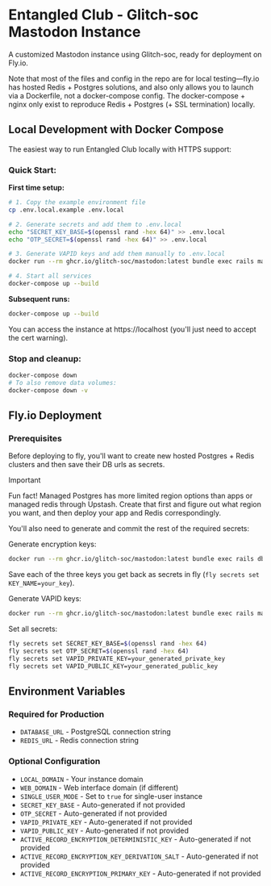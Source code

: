 # Entangled Club - Glitch-soc Mastodon Instance

A customized Mastodon instance using Glitch-soc, ready for deployment on Fly.io.

Note that most of the files and config in the repo are for local testing—fly.io has hosted Redis + Postgres solutions, and also only allows you to launch via a Dockerfile, not a docker-compose config. The docker-compose + nginx only exist to reproduce Redis + Postgres (+ SSL termination) locally.

## Local Development with Docker Compose

The easiest way to run Entangled Club locally with HTTPS support:

### Quick Start:

**First time setup:**
```bash
# 1. Copy the example environment file
cp .env.local.example .env.local

# 2. Generate secrets and add them to .env.local
echo "SECRET_KEY_BASE=$(openssl rand -hex 64)" >> .env.local
echo "OTP_SECRET=$(openssl rand -hex 64)" >> .env.local

# 3. Generate VAPID keys and add them manually to .env.local
docker run --rm ghcr.io/glitch-soc/mastodon:latest bundle exec rails mastodon:webpush:generate_vapid_key

# 4. Start all services
docker-compose up --build
```

**Subsequent runs:**
```bash
docker-compose up --build
```

You can access the instance at https://localhost (you'll just need to accept the cert warning).

### Stop and cleanup:
```bash
docker-compose down
# To also remove data volumes:
docker-compose down -v
```

## Fly.io Deployment

### Prerequisites
Before deploying to fly, you'll want to create new hosted Postgres + Redis clusters and then save their DB urls as secrets.

> [!IMPORTANT]
> Fun fact! Managed Postgres has more limited region options than apps or managed redis through Upstash. Create that first and figure out what region you want, and then deploy your app and Redis correspondingly.

You'll also need to generate and commit the rest of the required secrets:

Generate encryption keys:
```bash
docker run --rm ghcr.io/glitch-soc/mastodon:latest bundle exec rails db:encryption:init
```
Save each of the three keys you get back as secrets in fly (`fly secrets set KEY_NAME=your_key`).

Generate VAPID keys:
```bash
docker run --rm ghcr.io/glitch-soc/mastodon:latest bundle exec rails mastodon:webpush:generate_vapid_key
```

Set all secrets:
```bash
fly secrets set SECRET_KEY_BASE=$(openssl rand -hex 64)
fly secrets set OTP_SECRET=$(openssl rand -hex 64)
fly secrets set VAPID_PRIVATE_KEY=your_generated_private_key
fly secrets set VAPID_PUBLIC_KEY=your_generated_public_key
```

## Environment Variables

### Required for Production
- `DATABASE_URL` - PostgreSQL connection string
- `REDIS_URL` - Redis connection string

### Optional Configuration
- `LOCAL_DOMAIN` - Your instance domain
- `WEB_DOMAIN` - Web interface domain (if different)
- `SINGLE_USER_MODE` - Set to `true` for single-user instance
- `SECRET_KEY_BASE` - Auto-generated if not provided
- `OTP_SECRET` - Auto-generated if not provided
- `VAPID_PRIVATE_KEY` - Auto-generated if not provided
- `VAPID_PUBLIC_KEY` - Auto-generated if not provided
- `ACTIVE_RECORD_ENCRYPTION_DETERMINISTIC_KEY` - Auto-generated if not provided
- `ACTIVE_RECORD_ENCRYPTION_KEY_DERIVATION_SALT` - Auto-generated if not provided
- `ACTIVE_RECORD_ENCRYPTION_PRIMARY_KEY` - Auto-generated if not provided
